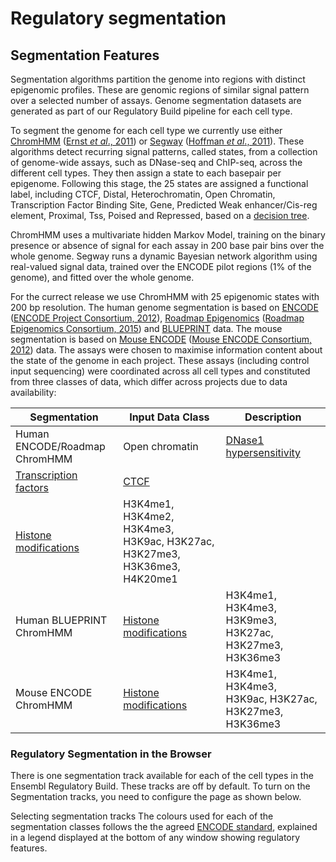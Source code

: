 # Regulatory segmentation

## Segmentation Features

Segmentation algorithms partition the genome into regions with distinct epigenomic profiles. These are genomic regions of similar signal pattern over a selected number of assays. Genome segmentation datasets are generated as part of our Regulatory Build pipeline for each cell type.

To segment the genome for each cell type we currently use either [ChromHMM](http://compbio.mit.edu/ChromHMM/) ([Ernst *et al*., 2011](http://europepmc.org/articles/PMC3088773)) or [Segway](https://www.pmgenomics.ca/hoffmanlab/proj/segway/) ([Hoffman *et al*., 2011](http://europepmc.org/articles/PMC3340533)). These algorithms detect recurring signal patterns, called states, from a collection of genome-wide assays, such as DNase-seq and ChIP-seq, across the different cell types. They then assign a state to each basepair per epigenome. Following this stage, the 25 states are assigned a functional label, including CTCF, Distal, Heterochromatin, Open Chromatin, Transcription Factor Binding Site, Gene, Predicted Weak enhancer/Cis-reg element, Proximal, Tss, Poised and Repressed, based on a [decision tree](http://genomebiology.biomedcentral.com/articles/10.1186/s13059-015-0621-5).

ChromHMM uses a multivariate hidden Markov Model, training on the binary presence or absence of signal for each assay in 200 base pair bins over the whole genome. Segway runs a dynamic Bayesian network algorithm using real-valued signal data, trained over the ENCODE pilot regions (1% of the genome), and fitted over the whole genome.

For the currect release we use ChromHMM with 25 epigenomic states with 200 bp resolution. The human genome segmentation is based on [ENCODE](https://www.encodeproject.org/) ([ENCODE Project Consortium, 2012](http://europepmc.org/articles/PMC3439153)), [Roadmap Epigenomics](http://www.roadmapepigenomics.org/) ([Roadmap Epigenomics Consortium, 2015](http://europepmc.org/articles/PMC4530010)) and [BLUEPRINT](http://www.blueprint-epigenome.eu) data. The mouse segmentation is based on [Mouse ENCODE](https://www.encodeproject.org/) ([Mouse ENCODE Consortium, 2012](http://europepmc.org/articles/PMC3491367)) data. The assays were chosen to maximise information content about the state of the genome in each project. These assays (including control input sequencing) were coordinated across all cell types and constituted from three classes of data, which differ across projects due to data availability:

Segmentation | Input Data Class | Description
--- | --- | --- 
Human ENCODE/Roadmap ChromHMM | Open chromatin | [DNase1 hypersensitivity](https://en.wikipedia.org/wiki/DNase_I_hypersensitive_site)
 | [Transcription factors](https://en.wikipedia.org/wiki/Transcription_factor) | [CTCF](https://en.wikipedia.org/wiki/CTCF)
 | [Histone modifications](https://en.wikipedia.org/wiki/Histone) | H3K4me1, H3K4me2, H3K4me3, H3K9ac, H3K27ac, H3K27me3, H3K36me3, H4K20me1
Human BLUEPRINT ChromHMM | [Histone modifications](https://en.wikipedia.org/wiki/Histone) | H3K4me1, H3K4me3, H3K9me3, H3K27ac, H3K27me3, H3K36me3
Mouse ENCODE ChromHMM | [Histone modifications](https://en.wikipedia.org/wiki/Histone) | H3K4me1, H3K4me3, H3K9ac, H3K27ac, H3K27me3, H3K36me3

### Regulatory Segmentation in the Browser

There is one segmentation track available for each of the cell types in the Ensembl Regulatory Build. These tracks are off by default. To turn on the Segmentation tracks, you need to configure the page as shown below.

Selecting segmentation tracks
The colours used for each of the segmentation classes follows the the agreed [ENCODE standard](https://www.ncbi.nlm.nih.gov/pmc/articles/PMC3088773/figure/F1/), explained in a legend displayed at the bottom of any window showing regulatory features.